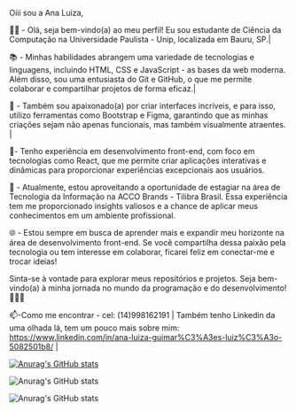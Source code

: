 Oiii sou a Ana Luiza,

👩‍💻 - Olá, seja bem-vindo(a) ao meu perfil! Eu sou estudante de Ciência da Computação na Universidade Paulista - Unip, localizada em Bauru, SP.|

📚 - Minhas habilidades abrangem uma variedade de tecnologias e linguagens, incluindo HTML, CSS e JavaScript - as bases da web moderna. Além disso, sou uma entusiasta do Git e GitHub, o que me permite colaborar e compartilhar projetos de forma eficaz.|

🚀 - Também sou apaixonado(a) por criar interfaces incríveis, e para isso, utilizo ferramentas como Bootstrap e Figma, garantindo que as minhas criações sejam não apenas funcionais, mas também visualmente atraentes. |

🌟- Tenho experiência em desenvolvimento front-end, com foco em tecnologias como React, que me permite criar aplicações interativas e dinâmicas para proporcionar experiências excepcionais aos usuários.

💼 - Atualmente, estou aproveitando a oportunidade de estagiar na área de Tecnologia da Informação na ACCO Brands - Tilibra Brasil. Essa experiência tem me proporcionado insights valiosos e a chance de aplicar meus conhecimentos em um ambiente profissional.

🌐 - Estou sempre em busca de aprender mais e expandir meu horizonte na área de desenvolvimento front-end. Se você compartilha dessa paixão pela tecnologia ou tem interesse em colaborar, ficarei feliz em conectar-me e trocar ideias!

Sinta-se à vontade para explorar meus repositórios e projetos. Seja bem-vindo(a) à minha jornada no mundo da programação e do desenvolvimento! 🎉👩‍💻


📫-Como me encontrar - cel: (14)998162191 |
Também tenho Linkedin da uma olhada lá, tem um pouco mais sobre mim: https://www.linkedin.com/in/ana-luiza-guimar%C3%A3es-luiz%C3%A3o-5082501b8/ |



[![Anurag's GitHub stats](https://github-readme-stats.vercel.app/api?username=analuiza2102)](https://github.com/analuiza2102/github-readme-stats)

![Anurag's GitHub stats](https://github-readme-stats.vercel.app/api?username=analuiza2102&show_icons=true)

![Anurag's GitHub stats](https://github-readme-stats.vercel.app/api?username=analuiza2102&show_icons=true&theme=dracula)

  

